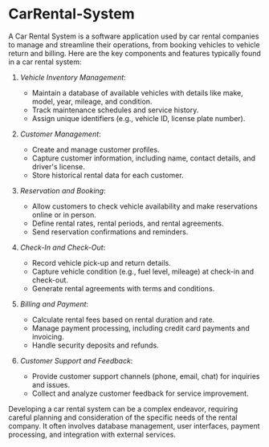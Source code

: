 # CarRental-System
A Car Rental System is a software application used by car rental companies to manage and streamline their operations, from booking vehicles to vehicle return and billing. Here are the key components and features typically found in a car rental system:

1. *Vehicle Inventory Management*:
   - Maintain a database of available vehicles with details like make, model, year, mileage, and condition.
   - Track maintenance schedules and service history.
   - Assign unique identifiers (e.g., vehicle ID, license plate number).

2. *Customer Management*:
   - Create and manage customer profiles.
   - Capture customer information, including name, contact details, and driver's license.
   - Store historical rental data for each customer.

3. *Reservation and Booking*:
   - Allow customers to check vehicle availability and make reservations online or in person.
   - Define rental rates, rental periods, and rental agreements.
   - Send reservation confirmations and reminders.

4. *Check-In and Check-Out*:
   - Record vehicle pick-up and return details.
   - Capture vehicle condition (e.g., fuel level, mileage) at check-in and check-out.
   - Generate rental agreements with terms and conditions.

5. *Billing and Payment*:
   - Calculate rental fees based on rental duration and rate.
   - Manage payment processing, including credit card payments and invoicing.
   - Handle security deposits and refunds.



6. *Customer Support and Feedback*:
    - Provide customer support channels (phone, email, chat) for inquiries and issues.
    - Collect and analyze customer feedback for service improvement.

Developing a car rental system can be a complex endeavor, requiring careful planning and consideration of the specific needs of the rental company. It often involves database management, user interfaces, payment processing, and integration with external services.
